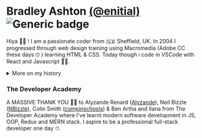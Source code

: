 # Bradley Ashton [(@enitial)](https://github.com/enitial) ![Generic badge](https://img.shields.io/github/followers/enitial?style=social)
Hiya 👋🏼 ! I am a passionate coder from 🇬🇧 Sheffield, UK. In 2004 I progressed through web design training using Macromedia (Adobe CC these days 🙄 ) learning HTML & CSS. Today though i code in VSCode with React and Javascript 💪🏼.  

<details closed>
<summary>More on my history</summary>
<br>
My web design teacher introduced me to performing as a DJ and how to use Cool Edit Pro 2 (another Adobe product now - Adobe Audition) and my life as a mashup artist and DJ began. Shortly after I created a community board using vBulletin software dedicated to music artists - LiteRECORDS (est 2010). Skip a decade or so and I wanted to return to coding.
</details>

### The Developer Academy
A MASSIVE THANK YOU 🙏🏼 to Alyzande Renard ([Alyzande](https://github.com/Alyzande)), Neil Bizzle ([NBizzle](https://github.com/NBizzell)), Colin Smith ([compinschools](https://github.com/compinschools)) & Ben Artha and Ilana from The Developer Academy where I've learnt modern software development in JS, OOP, Redux and MERN stack. I aspire to be a professional full-stack developer one day ⏱.

#### 
